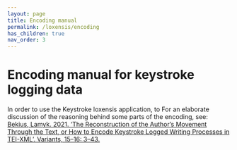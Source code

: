 ```yaml
---
layout: page
title: Encoding manual
permalink: /loxensis/encoding
has_children: true
nav_order: 3
---
```


# Encoding manual for keystroke logging data #

In order to use the Keystroke loxensis application, to 
For an elaborate discussion of the reasoning behind some parts of the encoding, see: [Bekius, Lamyk. 2021. ‘The Reconstruction of the Author’s Movement Through the Text, or How to Encode Keystroke Logged Writing Processes in TEI-XML’. Variants, 15–16: 3–43.](https://doi.org/10.4000/variants.1245)